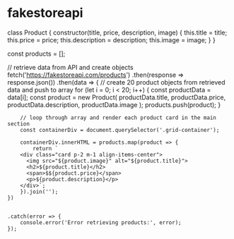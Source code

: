 # fakestoreapi



class Product {
    constructor(title, price, description, image) {
        this.title = title;
        this.price = price;
        this.description = description;
        this.image = image;
    }
}


const products = [];

// retrieve data from API and create objects
fetch('https://fakestoreapi.com/products')
    .then(response => response.json())
    .then(data => {
        // create 20 product objects from retrieved data and push to array
        for (let i = 0; i < 20; i++) {
            const productData = data[i];
            const product = new Product(
                productData.title,
                productData.price,
                productData.description,
                productData.image
            );
            products.push(product);
        }

        // loop through array and render each product card in the main section
        const containerDiv = document.querySelector('.grid-container');

        containerDiv.innerHTML = products.map(product => {
            return `
        <div class="card p-2 m-1 align-items-center">
          <img src="${product.image}" alt="${product.title}">
          <h2>${product.title}</h2>
          <span>$${product.price}</span>
          <p>${product.description}</p>
        </div>`;
        }).join('');
    })


    .catch(error => {
        console.error('Error retrieving products:', error);
    });